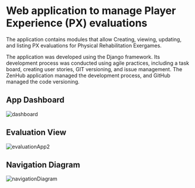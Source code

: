 # Web application to manage Player Experience (PX) evaluations

The application contains modules that allow Creating, viewing, updating, and listing PX evaluations for Physical Rehabilitation Exergames. 

The application was developed using the Django framework. Its development process was conducted using agile practices, including a task board, creating user stories, GIT versioning, and issue management. The ZenHub application managed the development process, and GitHub managed the code versioning. 

## App Dashboard
![dashboard](https://github.com/user-attachments/assets/fc9fa4b2-4159-4f55-972c-7fb3305c2250)

## Evaluation View

![evaluationApp2](https://github.com/user-attachments/assets/c9b4fde9-a89c-4e25-bcca-1e3436f8ac94)


## Navigation Diagram

![navigationDiagram](https://github.com/user-attachments/assets/a6e5ded6-922f-4cfe-b138-25abc55a2e98)
